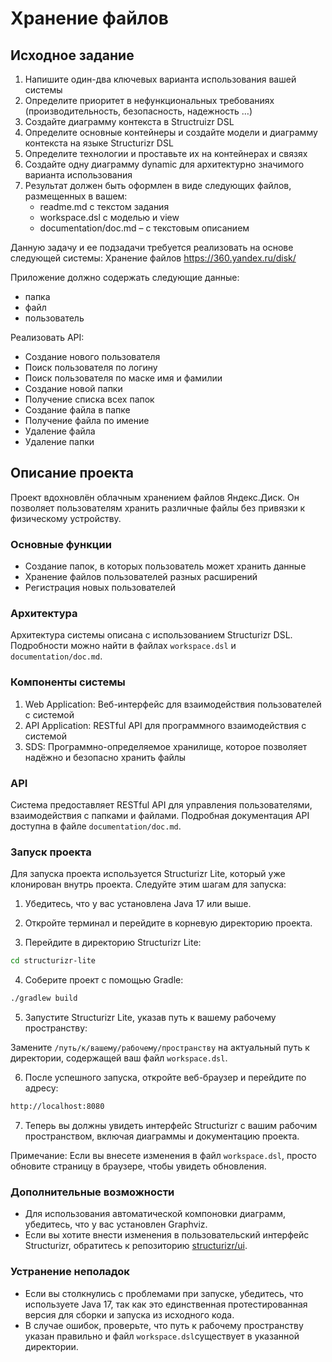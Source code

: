 # Хранение файлов

## Исходное задание

1. Напишите один-два ключевых варианта использования вашей системы
2. Определите приоритет в нефункциональных требованиях (производительность, безопасность, надежность …)
3. Создайте диаграмму контекста в Structruizr DSL
4. Определите основные контейнеры и создайте модели и диаграмму контекста на языке Structurizr DSL
5. Определите технологии и проставьте их на контейнерах и связях
6. Создайте одну диаграмму dynamic для архитектурно значимого варианта использования
7. Результат должен быть оформлен в виде следующих файлов, размещенных в вашем:
   - readme.md с текстом задания
   - workspace.dsl с моделью и view
   - documentation/doc.md – с текстовым описанием

Данную задачу и ее подзадачи требуется реализовать на основе следующей системы:
Хранение файлов https://360.yandex.ru/disk/

Приложение должно содержать следующие данные:
- папка
- файл
- пользователь

Реализовать API:
- Создание нового пользователя
- Поиск пользователя по логину
- Поиск пользователя по маске имя и фамилии
- Создание новой папки
- Получение списка всех папок
- Создание файла в папке
- Получение файла по имение
- Удаление файла
- Удаление папки

## Описание проекта

Проект вдохновлён облачным хранением файлов Яндекс.Диск. Он позволяет пользователям хранить различные файлы без привязки к физическому устройству.

### Основные функции

- Создание папок, в которых пользователь может хранить данные
- Хранение файлов пользователей разных расширений 
- Регистрация новых пользователей

### Архитектура

Архитектура системы описана с использованием Structurizr DSL. Подробности можно найти в файлах `workspace.dsl` и `documentation/doc.md`.

### Компоненты системы

1. Web Application: Веб-интерфейс для взаимодействия пользователей с системой
2. API Application: RESTful API для программного взаимодействия с системой
3. SDS: Программно-определяемое хранилище, которое позволяет надёжно и безопасно хранить файлы

### API

Система предоставляет RESTful API для управления пользователями, взаимодействия с папками и файлами. Подробная документация API доступна в файле `documentation/doc.md`.

### Запуск проекта

Для запуска проекта используется Structurizr Lite, который уже клонирован внутрь проекта. Следуйте этим шагам для запуска:

1. Убедитесь, что у вас установлена Java 17 или выше.

2. Откройте терминал и перейдите в корневую директорию проекта.

3. Перейдите в директорию Structurizr Lite:

```bash
cd structurizr-lite
```

4. Соберите проект с помощью Gradle:

```bash
./gradlew build
```
5. Запустите Structurizr Lite, указав путь к вашему рабочему пространству:

Замените `/путь/к/вашему/рабочему/пространству` на актуальный путь к директории, содержащей ваш файл `workspace.dsl`.

6. После успешного запуска, откройте веб-браузер и перейдите по адресу:

```bash
http://localhost:8080
```

7. Теперь вы должны увидеть интерфейс Structurizr с вашим рабочим пространством, включая диаграммы и документацию проекта.

Примечание: Если вы внесете изменения в файл `workspace.dsl`, просто обновите страницу в браузере, чтобы увидеть обновления.

### Дополнительные возможности

- Для использования автоматической компоновки диаграмм, убедитесь, что у вас установлен Graphviz.
- Если вы хотите внести изменения в пользовательский интерфейс Structurizr, обратитесь к репозиторию [structurizr/ui](https://github.com/structurizr/ui).

### Устранение неполадок

- Если вы столкнулись с проблемами при запуске, убедитесь, что используете Java 17, так как это единственная протестированная версия для сборки и запуска из исходного кода.
- В случае ошибок, проверьте, что путь к рабочему пространству указан правильно и файл `workspace.dsl`существует в указанной директории.


